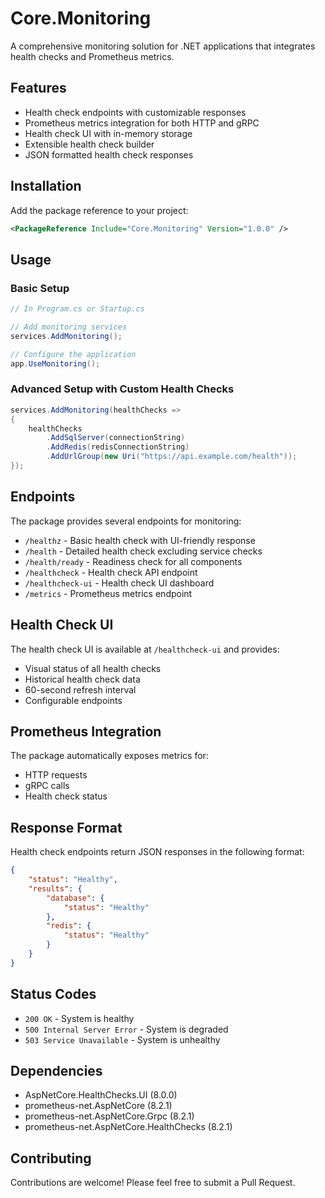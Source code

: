 # Core.Monitoring

A comprehensive monitoring solution for .NET applications that integrates health checks and Prometheus metrics.

## Features

- Health check endpoints with customizable responses
- Prometheus metrics integration for both HTTP and gRPC
- Health check UI with in-memory storage
- Extensible health check builder
- JSON formatted health check responses

## Installation

Add the package reference to your project:

```xml
<PackageReference Include="Core.Monitoring" Version="1.0.0" />
```

## Usage

### Basic Setup

```csharp
// In Program.cs or Startup.cs

// Add monitoring services
services.AddMonitoring();

// Configure the application
app.UseMonitoring();
```

### Advanced Setup with Custom Health Checks

```csharp
services.AddMonitoring(healthChecks =>
{
    healthChecks
        .AddSqlServer(connectionString)
        .AddRedis(redisConnectionString)
        .AddUrlGroup(new Uri("https://api.example.com/health"));
});
```

## Endpoints

The package provides several endpoints for monitoring:

- `/healthz` - Basic health check with UI-friendly response
- `/health` - Detailed health check excluding service checks
- `/health/ready` - Readiness check for all components
- `/healthcheck` - Health check API endpoint
- `/healthcheck-ui` - Health check UI dashboard
- `/metrics` - Prometheus metrics endpoint

## Health Check UI

The health check UI is available at `/healthcheck-ui` and provides:

- Visual status of all health checks
- Historical health check data
- 60-second refresh interval
- Configurable endpoints

## Prometheus Integration

The package automatically exposes metrics for:

- HTTP requests
- gRPC calls
- Health check status

## Response Format

Health check endpoints return JSON responses in the following format:

```json
{
    "status": "Healthy",
    "results": {
        "database": {
            "status": "Healthy"
        },
        "redis": {
            "status": "Healthy"
        }
    }
}
```

## Status Codes

- `200 OK` - System is healthy
- `500 Internal Server Error` - System is degraded
- `503 Service Unavailable` - System is unhealthy

## Dependencies

- AspNetCore.HealthChecks.UI (8.0.0)
- prometheus-net.AspNetCore (8.2.1)
- prometheus-net.AspNetCore.Grpc (8.2.1)
- prometheus-net.AspNetCore.HealthChecks (8.2.1)

## Contributing

Contributions are welcome! Please feel free to submit a Pull Request. 